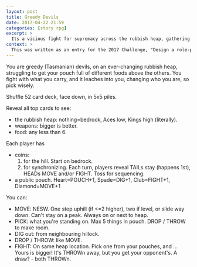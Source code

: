 ```yaml
---
layout: post
title: Greedy Devils
date: 2017-04-22 21:59
categories: [story rpg]
excerpt: >
  Its a vicious fight for supremacy across the rubbish heap, gathering weapons and food. Who can get a pouch full of foods to safety?
context: >
  This was written as an entry for the 2017 Challenge, "Design a role-playing game using 200 words or less", at https://200wordrpg.github.io/. Closing date: 2017-04-23 23:59
---
```

You are greedy (Tasmanian) devils, on an ever-changing rubbish heap, struggling to get your pouch full of different foods above the others. You fight with what you carry, and it leaches into you, changing who you are, so pick wisely.

Shuffle 52 card deck, face down, in 5x5 piles.

Reveal all top cards to see:
* the rubbish heap: nothing=bedrock, Aces low, Kings high (literally).
* weapons: bigger is better.
* food: any less than 6.

Each player has
* coins:
   1. for the hill. Start on bedrock.
   2. for synchronizing. Each turn, players reveal TAILs stay (happens 1st), HEADs MOVE and/or FIGHT. Toss for sequencing.
* a public pouch. Heart=POUCH+1, Spade=DIG+1, Club=FIGHT+1, Diamond=MOVE+1

You can:
* MOVE: NESW. One step uphill (if <=2 higher), two if level, or slide way down. Can't stay on a peak. Always on or next to heap.
* PICK: what you're standing on. Max 5 things in pouch. DROP / THROW to make room.
* DIG out: from neighbouring hillock.
* DROP / THROW: like MOVE.
* FIGHT: On same heap location. Pick one from your pouches, and ... Yours is bigger! It's THROWn away, but you get your opponent's. A draw? - both THROWn.
